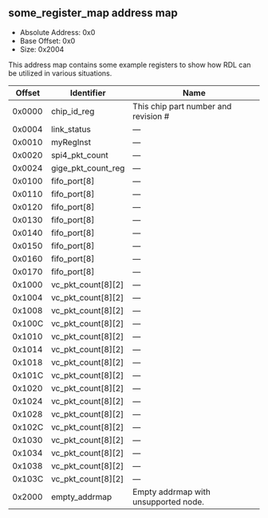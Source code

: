 <!---
Markdown description for SystemRDL register map.

Don't override. Generated from: some_register_map
  - example/accelera_generic_example.rdl
-->

## some_register_map address map

- Absolute Address: 0x0
- Base Offset: 0x0
- Size: 0x2004

<p>This address map contains some example registers to show
how RDL can be utilized in various situations.</p>

|Offset|    Identifier    |                Name                |
|------|------------------|------------------------------------|
|0x0000|    chip_id_reg   |This chip part number and revision #|
|0x0004|    link_status   |                  —                 |
|0x0010|     myRegInst    |                  —                 |
|0x0020|  spi4_pkt_count  |                  —                 |
|0x0024|gige_pkt_count_reg|                  —                 |
|0x0100|   fifo_port[8]   |                  —                 |
|0x0110|   fifo_port[8]   |                  —                 |
|0x0120|   fifo_port[8]   |                  —                 |
|0x0130|   fifo_port[8]   |                  —                 |
|0x0140|   fifo_port[8]   |                  —                 |
|0x0150|   fifo_port[8]   |                  —                 |
|0x0160|   fifo_port[8]   |                  —                 |
|0x0170|   fifo_port[8]   |                  —                 |
|0x1000|vc_pkt_count[8][2]|                  —                 |
|0x1004|vc_pkt_count[8][2]|                  —                 |
|0x1008|vc_pkt_count[8][2]|                  —                 |
|0x100C|vc_pkt_count[8][2]|                  —                 |
|0x1010|vc_pkt_count[8][2]|                  —                 |
|0x1014|vc_pkt_count[8][2]|                  —                 |
|0x1018|vc_pkt_count[8][2]|                  —                 |
|0x101C|vc_pkt_count[8][2]|                  —                 |
|0x1020|vc_pkt_count[8][2]|                  —                 |
|0x1024|vc_pkt_count[8][2]|                  —                 |
|0x1028|vc_pkt_count[8][2]|                  —                 |
|0x102C|vc_pkt_count[8][2]|                  —                 |
|0x1030|vc_pkt_count[8][2]|                  —                 |
|0x1034|vc_pkt_count[8][2]|                  —                 |
|0x1038|vc_pkt_count[8][2]|                  —                 |
|0x103C|vc_pkt_count[8][2]|                  —                 |
|0x2000|   empty_addrmap  |Empty addrmap with unsupported node.|
